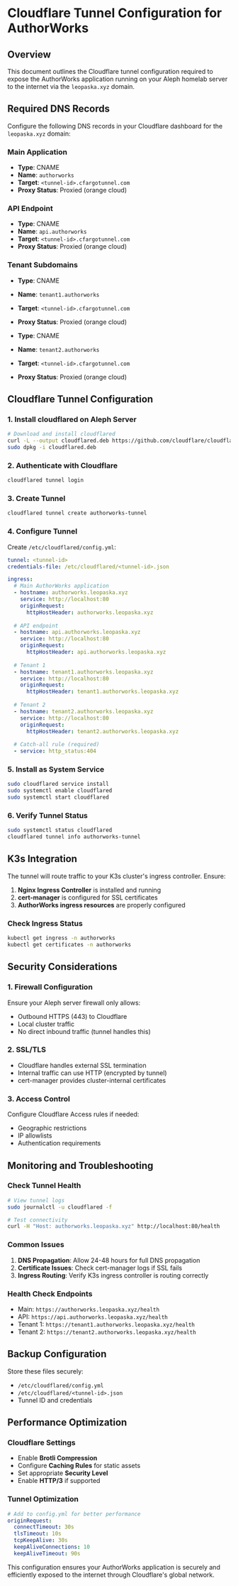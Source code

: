 # Cloudflare Tunnel Configuration for AuthorWorks

## Overview
This document outlines the Cloudflare tunnel configuration required to expose the AuthorWorks application running on your Aleph homelab server to the internet via the `leopaska.xyz` domain.

## Required DNS Records

Configure the following DNS records in your Cloudflare dashboard for the `leopaska.xyz` domain:

### Main Application
- **Type**: CNAME
- **Name**: `authorworks`
- **Target**: `<tunnel-id>.cfargotunnel.com`
- **Proxy Status**: Proxied (orange cloud)

### API Endpoint
- **Type**: CNAME
- **Name**: `api.authorworks`
- **Target**: `<tunnel-id>.cfargotunnel.com`
- **Proxy Status**: Proxied (orange cloud)

### Tenant Subdomains
- **Type**: CNAME
- **Name**: `tenant1.authorworks`
- **Target**: `<tunnel-id>.cfargotunnel.com`
- **Proxy Status**: Proxied (orange cloud)

- **Type**: CNAME
- **Name**: `tenant2.authorworks`
- **Target**: `<tunnel-id>.cfargotunnel.com`
- **Proxy Status**: Proxied (orange cloud)

## Cloudflare Tunnel Configuration

### 1. Install cloudflared on Aleph Server
```bash
# Download and install cloudflared
curl -L --output cloudflared.deb https://github.com/cloudflare/cloudflared/releases/latest/download/cloudflared-linux-amd64.deb
sudo dpkg -i cloudflared.deb
```

### 2. Authenticate with Cloudflare
```bash
cloudflared tunnel login
```

### 3. Create Tunnel
```bash
cloudflared tunnel create authorworks-tunnel
```

### 4. Configure Tunnel
Create `/etc/cloudflared/config.yml`:
```yaml
tunnel: <tunnel-id>
credentials-file: /etc/cloudflared/<tunnel-id>.json

ingress:
  # Main AuthorWorks application
  - hostname: authorworks.leopaska.xyz
    service: http://localhost:80
    originRequest:
      httpHostHeader: authorworks.leopaska.xyz
  
  # API endpoint
  - hostname: api.authorworks.leopaska.xyz
    service: http://localhost:80
    originRequest:
      httpHostHeader: api.authorworks.leopaska.xyz
  
  # Tenant 1
  - hostname: tenant1.authorworks.leopaska.xyz
    service: http://localhost:80
    originRequest:
      httpHostHeader: tenant1.authorworks.leopaska.xyz
  
  # Tenant 2
  - hostname: tenant2.authorworks.leopaska.xyz
    service: http://localhost:80
    originRequest:
      httpHostHeader: tenant2.authorworks.leopaska.xyz
  
  # Catch-all rule (required)
  - service: http_status:404
```

### 5. Install as System Service
```bash
sudo cloudflared service install
sudo systemctl enable cloudflared
sudo systemctl start cloudflared
```

### 6. Verify Tunnel Status
```bash
sudo systemctl status cloudflared
cloudflared tunnel info authorworks-tunnel
```

## K3s Integration

The tunnel will route traffic to your K3s cluster's ingress controller. Ensure:

1. **Nginx Ingress Controller** is installed and running
2. **cert-manager** is configured for SSL certificates
3. **AuthorWorks ingress resources** are properly configured

### Check Ingress Status
```bash
kubectl get ingress -n authorworks
kubectl get certificates -n authorworks
```

## Security Considerations

### 1. Firewall Configuration
Ensure your Aleph server firewall only allows:
- Outbound HTTPS (443) to Cloudflare
- Local cluster traffic
- No direct inbound traffic (tunnel handles this)

### 2. SSL/TLS
- Cloudflare handles external SSL termination
- Internal traffic can use HTTP (encrypted by tunnel)
- cert-manager provides cluster-internal certificates

### 3. Access Control
Configure Cloudflare Access rules if needed:
- Geographic restrictions
- IP allowlists
- Authentication requirements

## Monitoring and Troubleshooting

### Check Tunnel Health
```bash
# View tunnel logs
sudo journalctl -u cloudflared -f

# Test connectivity
curl -H "Host: authorworks.leopaska.xyz" http://localhost:80/health
```

### Common Issues

1. **DNS Propagation**: Allow 24-48 hours for full DNS propagation
2. **Certificate Issues**: Check cert-manager logs if SSL fails
3. **Ingress Routing**: Verify K3s ingress controller is routing correctly

### Health Check Endpoints
- Main: `https://authorworks.leopaska.xyz/health`
- API: `https://api.authorworks.leopaska.xyz/health`
- Tenant 1: `https://tenant1.authorworks.leopaska.xyz/health`
- Tenant 2: `https://tenant2.authorworks.leopaska.xyz/health`

## Backup Configuration

Store these files securely:
- `/etc/cloudflared/config.yml`
- `/etc/cloudflared/<tunnel-id>.json`
- Tunnel ID and credentials

## Performance Optimization

### Cloudflare Settings
- Enable **Brotli Compression**
- Configure **Caching Rules** for static assets
- Set appropriate **Security Level**
- Enable **HTTP/3** if supported

### Tunnel Optimization
```yaml
# Add to config.yml for better performance
originRequest:
  connectTimeout: 30s
  tlsTimeout: 10s
  tcpKeepAlive: 30s
  keepAliveConnections: 10
  keepAliveTimeout: 90s
```

This configuration ensures your AuthorWorks application is securely and efficiently exposed to the internet through Cloudflare's global network.
